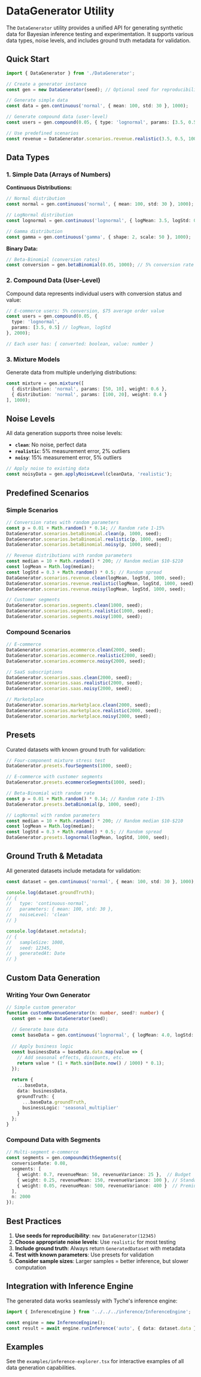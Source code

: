 # DataGenerator Utility

The `DataGenerator` utility provides a unified API for generating synthetic data for Bayesian inference testing and experimentation. It supports various data types, noise levels, and includes ground truth metadata for validation.

## Quick Start

```typescript
import { DataGenerator } from './DataGenerator';

// Create a generator instance
const gen = new DataGenerator(seed); // Optional seed for reproducibility

// Generate simple data
const data = gen.continuous('normal', { mean: 100, std: 30 }, 1000);

// Generate compound data (user-level)
const users = gen.compound(0.05, { type: 'lognormal', params: [3.5, 0.5] }, 2000);

// Use predefined scenarios
const revenue = DataGenerator.scenarios.revenue.realistic(3.5, 0.5, 1000, seed);
```

## Data Types

### 1. Simple Data (Arrays of Numbers)

**Continuous Distributions:**
```typescript
// Normal distribution
const normal = gen.continuous('normal', { mean: 100, std: 30 }, 1000);

// LogNormal distribution  
const lognormal = gen.continuous('lognormal', { logMean: 3.5, logStd: 0.5 }, 1000);

// Gamma distribution
const gamma = gen.continuous('gamma', { shape: 2, scale: 50 }, 1000);
```

**Binary Data:**
```typescript
// Beta-Binomial (conversion rates)
const conversion = gen.betaBinomial(0.05, 1000); // 5% conversion rate
```

### 2. Compound Data (User-Level)

Compound data represents individual users with conversion status and value:

```typescript
// E-commerce users: 5% conversion, $75 average order value
const users = gen.compound(0.05, { 
  type: 'lognormal', 
  params: [3.5, 0.5] // logMean, logStd
}, 2000);

// Each user has: { converted: boolean, value: number }
```

### 3. Mixture Models

Generate data from multiple underlying distributions:

```typescript
const mixture = gen.mixture([
  { distribution: 'normal', params: [50, 10], weight: 0.6 },
  { distribution: 'normal', params: [100, 20], weight: 0.4 }
], 1000);
```

## Noise Levels

All data generation supports three noise levels:

- **`clean`**: No noise, perfect data
- **`realistic`**: 5% measurement error, 2% outliers  
- **`noisy`**: 15% measurement error, 5% outliers

```typescript
// Apply noise to existing data
const noisyData = gen.applyNoiseLevel(cleanData, 'realistic');
```

## Predefined Scenarios

### Simple Scenarios

```typescript
// Conversion rates with random parameters
const p = 0.01 + Math.random() * 0.14; // Random rate 1-15%
DataGenerator.scenarios.betaBinomial.clean(p, 1000, seed);
DataGenerator.scenarios.betaBinomial.realistic(p, 1000, seed);
DataGenerator.scenarios.betaBinomial.noisy(p, 1000, seed);

// Revenue distributions with random parameters
const median = 10 + Math.random() * 200; // Random median $10-$210
const logMean = Math.log(median);
const logStd = 0.3 + Math.random() * 0.5; // Random spread
DataGenerator.scenarios.revenue.clean(logMean, logStd, 1000, seed);
DataGenerator.scenarios.revenue.realistic(logMean, logStd, 1000, seed);
DataGenerator.scenarios.revenue.noisy(logMean, logStd, 1000, seed);

// Customer segments
DataGenerator.scenarios.segments.clean(1000, seed);
DataGenerator.scenarios.segments.realistic(1000, seed);
DataGenerator.scenarios.segments.noisy(1000, seed);
```

### Compound Scenarios

```typescript
// E-commerce
DataGenerator.scenarios.ecommerce.clean(2000, seed);
DataGenerator.scenarios.ecommerce.realistic(2000, seed);
DataGenerator.scenarios.ecommerce.noisy(2000, seed);

// SaaS subscriptions
DataGenerator.scenarios.saas.clean(2000, seed);
DataGenerator.scenarios.saas.realistic(2000, seed);
DataGenerator.scenarios.saas.noisy(2000, seed);

// Marketplace
DataGenerator.scenarios.marketplace.clean(2000, seed);
DataGenerator.scenarios.marketplace.realistic(2000, seed);
DataGenerator.scenarios.marketplace.noisy(2000, seed);
```

## Presets

Curated datasets with known ground truth for validation:

```typescript
// Four-component mixture stress test
DataGenerator.presets.fourSegments(1000, seed);

// E-commerce with customer segments
DataGenerator.presets.ecommerceSegments(1000, seed);

// Beta-Binomial with random rate
const p = 0.01 + Math.random() * 0.14; // Random rate 1-15%
DataGenerator.presets.betaBinomial(p, 1000, seed);

// LogNormal with random parameters
const median = 10 + Math.random() * 200; // Random median $10-$210
const logMean = Math.log(median);
const logStd = 0.3 + Math.random() * 0.5; // Random spread
DataGenerator.presets.lognormal(logMean, logStd, 1000, seed);
```

## Ground Truth & Metadata

All generated datasets include metadata for validation:

```typescript
const dataset = gen.continuous('normal', { mean: 100, std: 30 }, 1000);

console.log(dataset.groundTruth);
// {
//   type: 'continuous-normal',
//   parameters: { mean: 100, std: 30 },
//   noiseLevel: 'clean'
// }

console.log(dataset.metadata);
// {
//   sampleSize: 1000,
//   seed: 12345,
//   generatedAt: Date
// }
```

## Custom Data Generation

### Writing Your Own Generator

```typescript
// Simple custom generator
function customRevenueGenerator(n: number, seed?: number) {
  const gen = new DataGenerator(seed);
  
  // Generate base data
  const baseData = gen.continuous('lognormal', { logMean: 4.0, logStd: 0.8 }, n);
  
  // Apply business logic
  const businessData = baseData.data.map(value => {
    // Add seasonal effects, discounts, etc.
    return value * (1 + Math.sin(Date.now() / 1000) * 0.1);
  });
  
  return {
    ...baseData,
    data: businessData,
    groundTruth: {
      ...baseData.groundTruth,
      businessLogic: 'seasonal_multiplier'
    }
  };
}
```

### Compound Data with Segments

```typescript
// Multi-segment e-commerce
const segments = gen.compoundWithSegments({
  conversionRate: 0.08,
  segments: [
    { weight: 0.7, revenueMean: 50, revenueVariance: 25 },  // Budget
    { weight: 0.25, revenueMean: 150, revenueVariance: 100 }, // Standard  
    { weight: 0.05, revenueMean: 500, revenueVariance: 400 }  // Premium
  ],
  n: 2000
});
```

## Best Practices

1. **Use seeds for reproducibility**: `new DataGenerator(12345)`
2. **Choose appropriate noise levels**: Use `realistic` for most testing
3. **Include ground truth**: Always return `GeneratedDataset` with metadata
4. **Test with known parameters**: Use presets for validation
5. **Consider sample sizes**: Larger samples = better inference, but slower computation

## Integration with Inference Engine

The generated data works seamlessly with Tyche's inference engine:

```typescript
import { InferenceEngine } from '../../../inference/InferenceEngine';

const engine = new InferenceEngine();
const result = await engine.runInference('auto', { data: dataset.data });
```

## Examples

See the `examples/inference-explorer.tsx` for interactive examples of all data generation capabilities. 